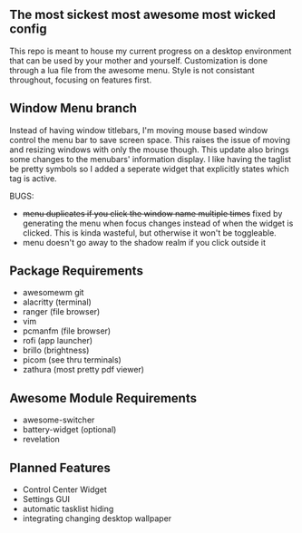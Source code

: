 ## The most sickest most awesome most wicked config

This repo is meant to house my current progress on a
desktop environment that can be used by your mother
and yourself. Customization is done through a lua
file from the awesome menu.
Style is not consistant throughout, focusing on
features first.

## Window Menu branch
Instead of having window titlebars, I'm moving mouse based window control the
menu bar to save screen space. This raises the issue of moving and resizing
windows with only the mouse though. 
This update also brings some changes to the menubars' information display. I
like having the taglist be pretty symbols so I added a seperate widget that
explicitly states which tag is active.

BUGS:
- ~~menu duplicates if you click the window name multiple times~~
    fixed by generating the menu when focus changes instead of when the widget
    is clicked. This is kinda wasteful, but otherwise it won't be toggleable.
- menu doesn't go away to the shadow realm if you click outside it

## Package Requirements
- awesomewm git
- alacritty (terminal)
- ranger (file browser)
- vim
- pcmanfm (file browser)
- rofi (app launcher)
- brillo (brightness)
- picom (see thru terminals)
- zathura (most pretty pdf viewer)

## Awesome Module Requirements
- awesome-switcher
- battery-widget (optional)
- revelation

## Planned Features
- Control Center Widget
- Settings GUI
- automatic tasklist hiding
- integrating changing desktop wallpaper
